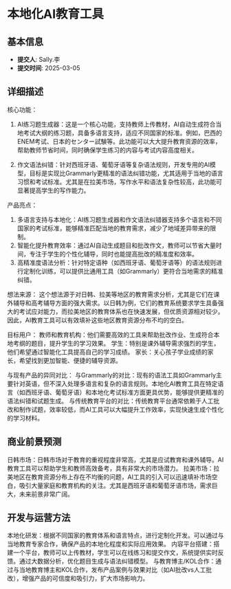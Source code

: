 # 本地化AI教育工具

## 基本信息
- **提交人**: Sally.李
- **提交时间**: 2025-03-05

## 详细描述
核心功能：
1. AI练习题生成器：这是一个核心功能，支持教师上传教材，AI自动生成符合当地考试大纲的练习题，具备多语言支持，适应不同国家的标准。例如，巴西的ENEM考试、日本的センター試験等。此功能可以大大提升教育资源的效率，帮助教师节省时间，同时确保学生练习的内容与考试内容高度相关。

2. 作文语法纠错：针对西班牙语、葡萄牙语等复杂语法规则，开发专用的AI模型，目标是实现比Grammarly更精准的语法纠错功能，尤其适用于当地的语言习惯和考试标准。尤其是在拉美市场，写作水平和语法复杂性较高，此功能可显著提高学生的写作能力。

产品亮点：
1. 多语言支持与本地化：AI练习题生成器和作文语法纠错器支持多个语言和不同国家的考试标准，能够精准匹配当地的教育需求，减少了地域差异带来的限制。
2. 智能化提升教育效率：通过AI自动生成题目和批改作文，教师可以节省大量时间，专注于学生的个性化辅导，同时也能提高批改的精准度和效率。
3. 高精准度语法分析：针对特定语种（如西班牙语、葡萄牙语等）的语法规则进行定制化训练，可以提供比通用工具（如Grammarly）更符合当地需求的精准纠错。

想法来源：
这个想法源于对日韩、拉美等地区的教育需求分析，尤其是它们在课外辅导和高考辅导方面的强大需求。以日韩为例，它们的教育系统要求学生具备强大的考试应对能力，而拉美地区的教育体系也在快速发展，但优质资源相对较少。因此，AI教育工具可以有效填补这些地区教育资源分布不均的空白。

目标用户：
教师和教育机构：他们需要高效的工具来帮助批改作业、生成符合本地考纲的题目，提升学生的学习效果。
学生：特别是课外辅导需求强烈的学生，他们希望通过智能化工具提高自己的学习成绩。
家长：关心孩子学业成绩的家长，希望找到更加智能、便捷的辅导资源。

与现有产品的异同对比：
与Grammarly的对比：现有的语法工具如Grammarly主要针对英语，但不深入处理多语言和复杂的语言规则。本地化AI教育工具在特定语言（如西班牙语、葡萄牙语）和本地化考试标准方面更具优势，能够提供更精准的语法纠错和试题生成。
与传统教育平台的对比：传统教育平台通常依赖于人工批改和制作试题，效率较低，而AI工具可以大幅提升工作效率，实现快速生成个性化的学习材料。

## 商业前景预测
日韩市场：日韩市场对于教育的重视程度非常高，尤其是应试教育和课外辅导。AI教育工具可以帮助学生和教师高效备考，具有非常大的市场潜力。
拉美市场：拉美地区在教育资源分布上存在不均衡的问题，AI工具的引入可以迅速填补市场空白，吸引大量家庭和教育机构的关注。尤其是西班牙语和葡萄牙语市场，需求巨大，未来前景非常广阔。

## 开发与运营方法
本地化研发：根据不同国家的教育体系和语言特点，进行定制化开发。可以通过与当地教育专家合作，确保产品的本地化程度和实际应用效果。
内容平台搭建：搭建一个平台，教师可以上传教材，学生可以在线练习和提交作文，系统提供实时反馈。通过大数据分析，优化题目生成与语法纠错模型。
与教育博主/KOL合作：通过与当地教育博主和KOL合作，发布产品案例与效果对比（如AI批改vs人工批改），增强产品的可信度和吸引力，扩大市场影响力。

